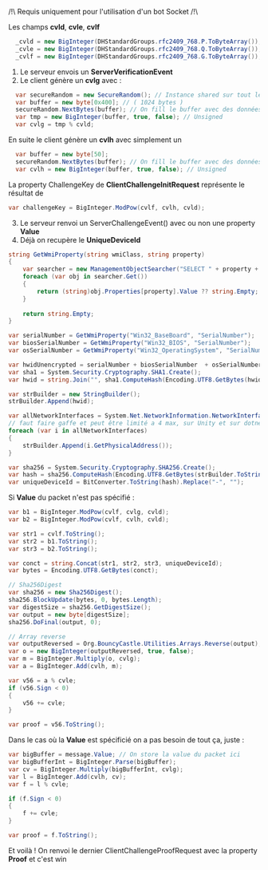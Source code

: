 /!\ Requis uniquement pour l'utilisation d'un bot Socket /!\

Les champs **cvld**, **cvle**, **cvlf**

```cs
  _cvld = new BigInteger(DHStandardGroups.rfc2409_768.P.ToByteArray());
  _cvle = new BigInteger(DHStandardGroups.rfc2409_768.Q.ToByteArray());
  _cvlf = new BigInteger(DHStandardGroups.rfc2409_768.G.ToByteArray());
```

1) Le serveur envois un **ServerVerificationEvent**
2) Le client génère un **cvlg** avec :
```cs
  var secureRandom = new SecureRandom(); // Instance shared sur tout les random
  var buffer = new byte[0x400]; // ( 1024 bytes )
  secureRandom.NextBytes(buffer); // On fill le buffer avec des données random
  var tmp = new BigInteger(buffer, true, false); // Unsigned
  var cvlg = tmp % cvld;
```

En suite le client génère un **cvlh** avec simplement un
```cs
  var buffer = new byte[50];
  secureRandom.NextBytes(buffer); // On fill le buffer avec des données random
  var cvlh = new BigInteger(buffer, true, false); // Unsigned
```

La property ChallengeKey de **ClientChallengeInitRequest** représente le résultat de 
```cs
var challengeKey = BigInteger.ModPow(cvlf, cvlh, cvld);
```
3) Le serveur renvoi un ServerChallengeEvent() avec ou non une property **Value**
4) Déjà on recupère le **UniqueDeviceId**
```cs
string GetWmiProperty(string wmiClass, string property)
{
    var searcher = new ManagementObjectSearcher("SELECT " + property + " FROM " + wmiClass);
    foreach (var obj in searcher.Get())
    {
        return (string)obj.Properties[property].Value ?? string.Empty;
    }
    
    return string.Empty;
}

var serialNumber = GetWmiProperty("Win32_BaseBoard", "SerialNumber");
var biosSerialNumber = GetWmiProperty("Win32_BIOS", "SerialNumber");
var osSerialNumber = GetWmiProperty("Win32_OperatingSystem", "SerialNumber");

var hwidUnencrypted = serialNumber + biosSerialNumber  + osSerialNumber;
var sha1 = System.Security.Cryptography.SHA1.Create();
var hwid = string.Join("", sha1.ComputeHash(Encoding.UTF8.GetBytes(hwidUnencrypted)).Select(b => b.ToString("x2")));

var strBuilder = new StringBuilder();
strBuilder.Append(hwid);

var allNetworkInterfaces = System.Net.NetworkInformation.NetworkInterface.GetAllNetworkInterfaces();
// faut faire gaffe et peut être limité a 4 max, sur Unity et sur dotnet 9 j'ai pas le même nombre qui ressort (5 sur Unity et 49 sur dotnet9)
foreach (var i in allNetworkInterfaces) 
{
    strBuilder.Append(i.GetPhysicalAddress());
}

var sha256 = System.Security.Cryptography.SHA256.Create();
var hash = sha256.ComputeHash(Encoding.UTF8.GetBytes(strBuilder.ToString()));
var uniqueDeviceId = BitConverter.ToString(hash).Replace("-", "");
```

Si **Value** du packet n'est pas spécifié : 

```cs
var b1 = BigInteger.ModPow(cvlf, cvlg, cvld);
var b2 = BigInteger.ModPow(cvlf, cvlh, cvld);

var str1 = cvlf.ToString();
var str2 = b1.ToString();
var str3 = b2.ToString();

var conct = string.Concat(str1, str2, str3, uniqueDeviceId);
var bytes = Encoding.UTF8.GetBytes(conct);

// Sha256Digest
var sha256 = new Sha256Digest();
sha256.BlockUpdate(bytes, 0, bytes.Length);
var digestSize = sha256.GetDigestSize();
var output = new byte[digestSize];
sha256.DoFinal(output, 0);

// Array reverse
var outputReversed = Org.BouncyCastle.Utilities.Arrays.Reverse(output);
var o = new BigInteger(outputReversed, true, false);
var m = BigInteger.Multiply(o, cvlg);
var a = BigInteger.Add(cvlh, m);

var v56 = a % cvle;
if (v56.Sign < 0)
{
    v56 += cvle;
}

var proof = v56.ToString();
```

Dans le cas où la **Value** est spécificié on a pas besoin de tout ça, juste :

```cs
var bigBuffer = message.Value; // On store la value du packet ici
var bigBufferInt = BigInteger.Parse(bigBuffer);
var cv = BigInteger.Multiply(bigBufferInt, cvlg);
var l = BigInteger.Add(cvlh, cv);
var f = l % cvle;

if (f.Sign < 0)
{
    f += cvle;
}

var proof = f.ToString();
```

Et voilà ! On renvoi le dernier ClientChallengeProofRequest avec la property **Proof** et c'est win
